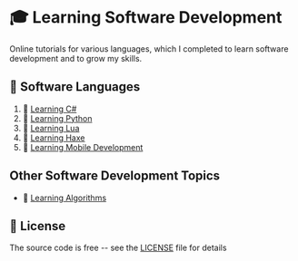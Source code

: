 # :mortar_board: Learning Software Development

Online tutorials for various languages, which I completed to learn software development and to grow my skills.

## :beginner: Software Languages

1. :file_folder: [Learning C#](learning-csharp-development/)
2. :file_folder: [Learning Python](learning-python-development/)
3. :file_folder: [Learning Lua](learning-lua-development/)
4. :file_folder: [Learning Haxe](learning-haxe-development/)
5. :file_folder: [Learning Mobile Development](learning-mobile-development/)

## Other Software Development Topics

- :file_folder: [Learning Algorithms](learning-algorithms/)

## :page_with_curl: License
  
The source code is free -- see the [LICENSE](LICENSE) file for details
